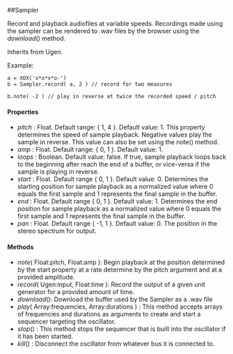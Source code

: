 ##Sampler

Record and playback audiofiles at variable speeds. Recordings made using the sampler can be rendered to .wav files by the browser using the _download_() method.

Inherits from Ugen.

Example:
```javascriptjavascript
a = XOX('x*o*x*o-')
b = Sampler.record( a, 2 ) // record for two measures

b.note( -2 ) // play in reverse at twice the recorded speed / pitch
```

#### Properties

* _pitch_ : Float. Default range: { 1, 4 }. Default value: 1. This property determines the speed of sample playback. Negative values play the sample in reverse. This value can also be set using the note() method.
* _amp_ : Float. Default range: { 0, 1 }. Default value: 1.
* _loops_ : Boolean. Default value: false. If true, sample playback loops back to the beginning after reach the end of a buffer, or vice-versa if the sample is playing in reverse.
* _start_ : Float. Default range { 0, 1 }. Default value: 0. Determines the starting position for sample playback as a normalized value where 0 equals the first sample and 1 represents the final sample in the buffer.
* _end_ : Float. Default range { 0, 1 }. Default value: 1. Determines the end position for sample playback as a normalized value where 0 equals the first sample and 1 represents the final sample in the buffer. 
* _pan_ : Float. Default range { -1, 1 }. Default value: 0. The position in the stereo spectrum for output.
 
#### Methods

* _note_( Float:pitch, Float:amp ): Begin playback at the position determined by the start property at a rate determine by the pitch argument and at a provided amplitude.
* _record_( Ugen:input, Float:time ): Record the output of a given unit generator for a provided amount of time.
* _download_(): Download the buffer used by the Sampler as a .wav file
* _play_( Array:frequencies, Array:durations ) : This method accepts arrays of frequencies and durations as arguments to create and start a sequencer targeting the oscillator.
* _stop_() : This method stops the sequencer that is built into the oscillator if it has been started.
* _kill_() : Disconnect the oscillator from whatever bus it is connected to. 
